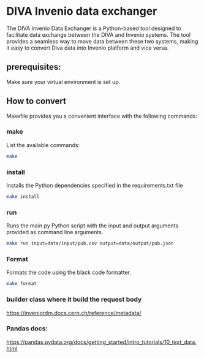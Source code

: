 # DIVA Invenio data exchanger
The DIVA Invenio Data Exchanger is a Python-based tool designed to facilitate data exchange between the DIVA and Invenio systems.
The tool provides a seamless way to move data between these two systems, making it easy to convert Diva data into Invenio platform and vice versa.
## prerequisites:
Make sure your virtual environment is set up.

## How to convert
Makefile provides you a convenient interface with the following commands:

### make
List the available commands:
```bash
make
```
### install
Installs the Python dependencies specified in the requirements.txt file
```bash
make install
```

### run
Runs the main.py Python script with the input and output arguments provided as command line arguments.
```bash
make run input=data/input/pub.csv output=data/output/pub.json
```

### Format
Formats the code using the black code formatter.
```bash
make format
```





### builder class where it build the request body
https://inveniordm.docs.cern.ch/reference/metadata/

### Pandas docs:
https://pandas.pydata.org/docs/getting_started/intro_tutorials/10_text_data.html

